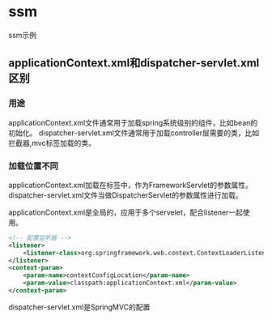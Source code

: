 # ssm
ssm示例

## applicationContext.xml和dispatcher-servlet.xml区别

### 用途
applicationContext.xml文件通常用于加载spring系统级别的组件，比如bean的初始化。
dispatcher-servlet.xml文件通常用于加载controller层需要的类，比如拦截器,mvc标签加载的类。

### 加载位置不同
applicationContext.xml加载在标签中，作为FrameworkServlet的参数属性。
dispatcher-servlet.xml文件当做DispatcherServlet的参数属性进行加载。

applicationContext.xml是全局的，应用于多个servelet，配合listener一起使用。
```xml
<!-- 配置监听器 -->
<listener>        
    <listener-class>org.springframework.web.context.ContextLoaderListener</listener-class>
</listener>
<context-param>
    <param-name>contextConfigLocation</param-name>
    <param-value>classpath:applicationContext.xml</param-value>
</context-param>
```
dispatcher-servlet.xml是SpringMVC的配置

